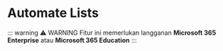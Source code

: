 # Automate Lists

::: warning ⚠️ WARNING
Fitur ini memerlukan langganan **Microsoft 365 Enterprise** atau **Microsoft 365 Education**
:::